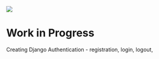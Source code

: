 <img src="https://codeinstitute.s3.amazonaws.com/fullstack/ci_logo_small.png" style="margin: 0;">

# Work in Progress

Creating Django Authentication - registration, login, logout, 
